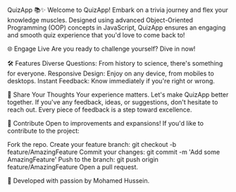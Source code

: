 
QuizApp 📚✨
Welcome to QuizApp! Embark on a trivia journey and flex your knowledge muscles. Designed using advanced Object-Oriented Programming (OOP) concepts in JavaScript, QuizApp ensures an engaging and smooth quiz experience that you'd love to come back to!

🌐 Engage Live
Are you ready to challenge yourself? Dive in now!

🛠️ Features
Diverse Questions: From history to science, there's something for everyone.
Responsive Design: Enjoy on any device, from mobiles to desktops.
Instant Feedback: Know immediately if you're right or wrong.

💬 Share Your Thoughts
Your experience matters. Let's make QuizApp better together. If you've any feedback, ideas, or suggestions, don't hesitate to reach out. Every piece of feedback is a step toward excellence.

🤝 Contribute
Open to improvements and expansions! If you'd like to contribute to the project:

Fork the repo.
Create your feature branch: git checkout -b feature/AmazingFeature
Commit your changes: git commit -m 'Add some AmazingFeature'
Push to the branch: git push origin feature/AmazingFeature
Open a pull request.

🚀 Developed with passion by Mohamed Hussein.

